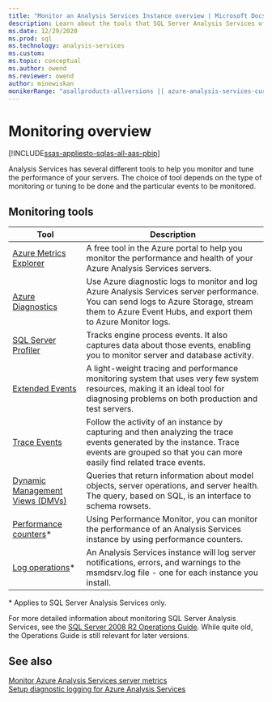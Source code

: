 ```yaml
---
title: "Monitor an Analysis Services Instance overview | Microsoft Docs"
description: Learn about the tools that SQL Server Analysis Services offer to help you monitor and tune the performance of your servers.
ms.date: 12/29/2020
ms.prod: sql
ms.technology: analysis-services
ms.custom:
ms.topic: conceptual
ms.author: owend
ms.reviewer: owend
author: minewiskan
monikerRange: "asallproducts-allversions || azure-analysis-services-current || power-bi-premium-current || >= sql-analysis-services-2016"
---
```

# Monitoring overview

[!INCLUDE[ssas-appliesto-sqlas-all-aas-pbip](../includes/ssas-appliesto-sqlas-all-aas-pbip.md)]

Analysis Services has several different tools to help you monitor and tune the performance of your servers. The choice of tool depends on the type of monitoring or tuning to be done and the particular events to be monitored.
  
## Monitoring tools  

|Tool  |Description  |
|---------|---------|
|[Azure Metrics Explorer](/azure/analysis-services/analysis-services-monitor)|A free tool in the Azure portal to help you monitor the performance and health of your Azure Analysis Services servers.|
|[Azure Diagnostics](/azure/analysis-services/analysis-services-logging)|Use Azure diagnostic logs to monitor and log Azure Analysis Services server performance. You can send logs to Azure Storage, stream them to Azure Event Hubs, and export them to Azure Monitor logs.|
|[SQL Server Profiler](../../analysis-services/instances/use-sql-server-profiler-to-monitor-analysis-services.md)      |   Tracks engine process events. It also captures data about those events, enabling you to monitor server and database activity.      |
| [Extended Events](../../analysis-services/instances/monitor-analysis-services-with-sql-server-extended-events.md)     |   A light-weight tracing and performance monitoring system that uses very few system resources, making it an ideal tool for diagnosing problems on both production and test servers.       |
| [Trace Events](../trace-events/analysis-services-trace-events.md)     |  Follow the activity of an instance by capturing and then analyzing the trace events generated by the instance. Trace events are grouped so that you can more easily find related trace events.        |
| [Dynamic Management Views &#40;DMVs&#41;](../../analysis-services/instances/use-dynamic-management-views-dmvs-to-monitor-analysis-services.md)      |   Queries that return information about model objects, server operations, and server health. The query, based on SQL, is an interface to schema rowsets.      |
|   [Performance counters](../../analysis-services/instances/performance-counters-ssas.md)\*    |    Using Performance Monitor, you can monitor the performance of an Analysis Services instance by using performance counters.     |
|[Log operations](../../analysis-services/instances/performance-counters-ssas.md)\*| An Analysis Services instance will log server notifications, errors, and warnings to the msmdsrv.log file - one for each instance you install. |

\* Applies to SQL Server Analysis Services only.

For more detailed information about monitoring SQL Server Analysis Services, see the [SQL Server 2008 R2 Operations Guide](/previous-versions/sql/sql-server-2008-r2/hh226085(v=msdn.10)). While quite old, the Operations Guide is still relevant for later versions.

## See also

[Monitor Azure Analysis Services server metrics](/azure/analysis-services/analysis-services-monitor)   
[Setup diagnostic logging for Azure Analysis Services](/azure/analysis-services/analysis-services-logging)